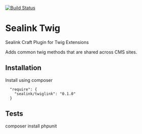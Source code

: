 [![Build Status](https://travis-ci.org/sealink/sealinktwig.svg?branch=master)](https://travis-ci.org/sealink/sealinktwig)

# Sealink Twig
Sealink Craft Plugin for Twig Extensions

Adds common twig methods that are shared across CMS sites.

## Installation
Install using composer

```
  "require": {
    "sealink/twiglink": "0.1.0"
  }
```

## Tests
composer install
phpunit

